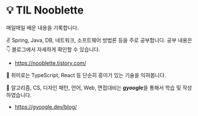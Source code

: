 #  💡 TIL Nooblette
매일매일 배운 내용을 기록합니다.

:v: Spring, Java, DB, 네트워크, 소프트웨어 방법론 등을 주로 공부합니다. 
공부 내용은 :point_down: 블로그에서 자세하게 확인할 수 있습니다.
- https://nooblette.tistory.com/

:star2: 취미로는 TypeScript, React 등 단순히 흥미가 있는 기술을 익혀봅니다.

:raised_hands: 알고리즘, CS, 디자인 패턴, 언어, Web, 면접대비는 ***gyoogle***을 통해서 학습 및 작성하였습니다.
- https://gyoogle.dev/blog/
